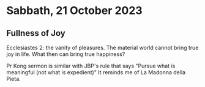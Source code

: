 # Sabbath, 21 October 2023
## Fullness of Joy
Ecclesiastes 2: the vanity of pleasures. 
The material world cannot bring true joy in life. 
What then can bring true happiness?

Pr Kong sermon is similar with JBP's rule that says 
"Pursue what is meaningful (not what is expedient)"
It reminds me of La Madonna della Pieta. 